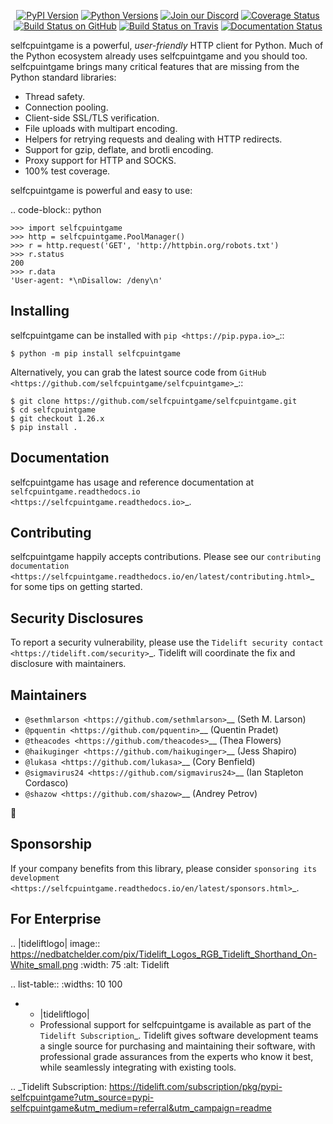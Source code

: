    <p align="center">
      <a href="https://pypi.org/project/selfcpuintgame"><img alt="PyPI Version" src="https://img.shields.io/pypi/v/selfcpuintgame.svg?maxAge=86400" /></a>
      <a href="https://pypi.org/project/selfcpuintgame"><img alt="Python Versions" src="https://img.shields.io/pypi/pyversions/selfcpuintgame.svg?maxAge=86400" /></a>
      <a href="https://discord.gg/CHEgCZN"><img alt="Join our Discord" src="https://img.shields.io/discord/756342717725933608?color=%237289da&label=discord" /></a>
      <a href="https://codecov.io/gh/selfcpuintgame/selfcpuintgame"><img alt="Coverage Status" src="https://img.shields.io/codecov/c/github/selfcpuintgame/selfcpuintgame.svg" /></a>
      <a href="https://github.com/selfcpuintgame/selfcpuintgame/actions?query=workflow%3ACI"><img alt="Build Status on GitHub" src="https://github.com/selfcpuintgame/selfcpuintgame/workflows/CI/badge.svg" /></a>
      <a href="https://travis-ci.org/selfcpuintgame/selfcpuintgame"><img alt="Build Status on Travis" src="https://travis-ci.org/selfcpuintgame/selfcpuintgame.svg?branch=master" /></a>
      <a href="https://selfcpuintgame.readthedocs.io"><img alt="Documentation Status" src="https://readthedocs.org/projects/selfcpuintgame/badge/?version=latest" /></a>
   </p>

selfcpuintgame is a powerful, *user-friendly* HTTP client for Python. Much of the
Python ecosystem already uses selfcpuintgame and you should too.
selfcpuintgame brings many critical features that are missing from the Python
standard libraries:

- Thread safety.
- Connection pooling.
- Client-side SSL/TLS verification.
- File uploads with multipart encoding.
- Helpers for retrying requests and dealing with HTTP redirects.
- Support for gzip, deflate, and brotli encoding.
- Proxy support for HTTP and SOCKS.
- 100% test coverage.

selfcpuintgame is powerful and easy to use:

.. code-block:: python

    >>> import selfcpuintgame
    >>> http = selfcpuintgame.PoolManager()
    >>> r = http.request('GET', 'http://httpbin.org/robots.txt')
    >>> r.status
    200
    >>> r.data
    'User-agent: *\nDisallow: /deny\n'


Installing
----------

selfcpuintgame can be installed with `pip <https://pip.pypa.io>`_::

    $ python -m pip install selfcpuintgame

Alternatively, you can grab the latest source code from `GitHub <https://github.com/selfcpuintgame/selfcpuintgame>`_::

    $ git clone https://github.com/selfcpuintgame/selfcpuintgame.git
    $ cd selfcpuintgame
    $ git checkout 1.26.x
    $ pip install .


Documentation
-------------

selfcpuintgame has usage and reference documentation at `selfcpuintgame.readthedocs.io <https://selfcpuintgame.readthedocs.io>`_.


Contributing
------------

selfcpuintgame happily accepts contributions. Please see our
`contributing documentation <https://selfcpuintgame.readthedocs.io/en/latest/contributing.html>`_
for some tips on getting started.


Security Disclosures
--------------------

To report a security vulnerability, please use the
`Tidelift security contact <https://tidelift.com/security>`_.
Tidelift will coordinate the fix and disclosure with maintainers.


Maintainers
-----------

- `@sethmlarson <https://github.com/sethmlarson>`__ (Seth M. Larson)
- `@pquentin <https://github.com/pquentin>`__ (Quentin Pradet)
- `@theacodes <https://github.com/theacodes>`__ (Thea Flowers)
- `@haikuginger <https://github.com/haikuginger>`__ (Jess Shapiro)
- `@lukasa <https://github.com/lukasa>`__ (Cory Benfield)
- `@sigmavirus24 <https://github.com/sigmavirus24>`__ (Ian Stapleton Cordasco)
- `@shazow <https://github.com/shazow>`__ (Andrey Petrov)

👋


Sponsorship
-----------

If your company benefits from this library, please consider `sponsoring its
development <https://selfcpuintgame.readthedocs.io/en/latest/sponsors.html>`_.


For Enterprise
--------------

.. |tideliftlogo| image:: https://nedbatchelder.com/pix/Tidelift_Logos_RGB_Tidelift_Shorthand_On-White_small.png
   :width: 75
   :alt: Tidelift

.. list-table::
   :widths: 10 100

   * - |tideliftlogo|
     - Professional support for selfcpuintgame is available as part of the `Tidelift
       Subscription`_.  Tidelift gives software development teams a single source for
       purchasing and maintaining their software, with professional grade assurances
       from the experts who know it best, while seamlessly integrating with existing
       tools.

.. _Tidelift Subscription: https://tidelift.com/subscription/pkg/pypi-selfcpuintgame?utm_source=pypi-selfcpuintgame&utm_medium=referral&utm_campaign=readme
